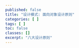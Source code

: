 ```yaml
---
published: false
title: "设计模式: 面向对象设计原则"
categories: [ ]
tags: [ ]
toc: false
classes: []
excerpt: "八大设计原则"
---
```


